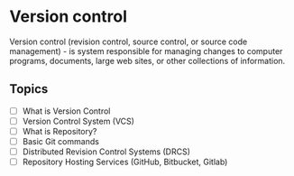 # Version control

Version control (revision control, source control, or source code management) - is system responsible for managing changes to computer programs, documents, large web sites, or other collections of information. 

## Topics
- [ ] What is Version Control
- [ ] Version Control System (VCS)
- [ ] What is Repository?
- [ ] Basic Git commands
- [ ] Distributed Revision Control Systems (DRCS)
- [ ] Repository Hosting Services (GitHub, Bitbucket, Gitlab)